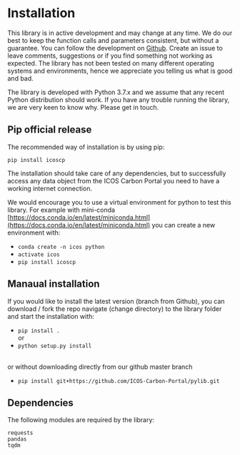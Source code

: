 # Installation

This library is in active development and may change at any time. We do our best to keep the function calls and parameters consistent, but without a guarantee. You can follow the development on [Github](https://github.com/ICOS-Carbon-Portal/pylib). Create an issue to leave comments, suggestions or if you find something not working as expected. The library has not been tested on many different operating systems and environments, hence we appreciate you telling us what is good and bad. 

The library is developed with  Python 3.7.x and we assume that any recent Python distribution should work. If you have any trouble running the library, we are very keen to know why. Please get in touch.

## Pip official release

The recommended way of installation is by using pip:

	pip install icoscp
	
The installation should take care of any dependencies, but to successfully access any data object from the ICOS Carbon Portal you need to have a working internet connection.

We would encourage you to use a virtual environment for python to test this library.
For example with mini-conda [https://docs.conda.io/en/latest/miniconda.html](https://docs.conda.io/en/latest/miniconda.html) you can create a new environment with:

- `conda create -n icos python`
- `activate icos`
- `pip install icoscp`

## Manaual installation
If you would like to install the latest version (branch from Github), you can download / fork the repo navigate (change directory) to the library folder and start the installation with:

- `pip install .`
<br>or<br>
- `python setup.py install`

<br>or without downloading directly from our github master branch<br>
- `pip install git+https://github.com/ICOS-Carbon-Portal/pylib.git`


## Dependencies
The following modules are required by the library:

	requests
	pandas
	tqdm
	
